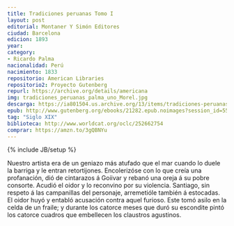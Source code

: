 ```yaml
---
title: Tradiciones peruanas Tomo I
layout: post
editorial: Montaner Y Simón Editores
ciudad: Barcelona
edicion: 1893
year:
category: 
- Ricardo Palma
nacionalidad: Perú
nacimiento: 1833
repositorio: American Libraries
repositorio2: Proyecto Gutenberg
repurl: https://archive.org/details/americana
img: tradiciones_peruanas_palma_uno_Morel.jpg
descarga: https://ia801504.us.archive.org/13/items/tradiciones-peruanas/Tradiciones%20peruanas.pdf
epub: http://www.gutenberg.org/ebooks/21282.epub.noimages?session_id=55c08cb20d864d3bb585db22ed86a32eedafa4d7
tag: "Siglo XIX"
biblioteca: http://www.worldcat.org/oclc/252662754
comprar: https://amzn.to/3gQBNYu
---
```

{% include JB/setup %}

Nuestro artista era de un geniazo más atufado que el mar cuando lo duele la barriga y le entran retortijones. Encolerizóse con lo que creía una profanación, dió de cintarazos á Goiivar y rebanó una oreja á su pobre consorte. Acudió el oidor y lo reconvino por su violencia. Santiago, sin respeto á las campanillas del personaje, arremetióle también á estocadas.
El oidor huyó y entabló acusación contra aquel furioso. Este tomó asilo en la celda de un fraile; y durante los catorce meses que duró su escondite pintó los catorce cuadros que embellecen los claustros agustinos.
